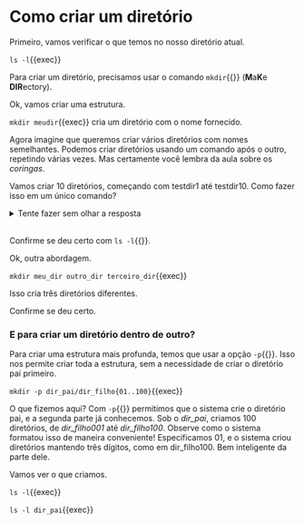 # Como criar um diretório

Primeiro, vamos verificar o que temos no nosso diretório atual.

`ls -l`{{exec}}

Para criar um diretório, precisamos usar o comando `mkdir`{{}} (**M**a**K**e **DIR**ectory).

Ok, vamos criar uma estrutura.

`mkdir meudir`{{exec}} cria um diretório com o nome fornecido.

Agora imagine que queremos criar vários diretórios com nomes semelhantes. Podemos criar diretórios usando um comando após o outro, repetindo várias vezes. Mas certamente você lembra da aula sobre os _coringas_.

Vamos criar 10 diretórios, começando com testdir1 até testdir10. Como fazer isso em um único comando?

<details>
<summary>Tente fazer sem olhar a resposta</summary>
mkdir testdir{1..10}
</details><br>

Confirme se deu certo com `ls -l`{{}}.

Ok, outra abordagem.

`mkdir meu_dir outro_dir terceiro_dir`{{exec}}

Isso cria três diretórios diferentes.

Confirme se deu certo.

### E para criar um diretório dentro de outro? 
Para criar uma estrutura mais profunda, temos que usar a opção `-p`{{}}. Isso nos permite criar toda a estrutura, sem a necessidade de criar o diretório pai primeiro.

`mkdir -p dir_pai/dir_filho{01..100}`{{exec}}

O que fizemos aqui? Com `-p`{{}} permitimos que o sistema crie o diretório pai, e a segunda parte já conhecemos. Sob o _dir_pai_, criamos 100 diretórios, de _dir_filho001_ até _dir_filho100_. Observe como o sistema formatou isso de maneira conveniente! Especificamos 01, e o sistema criou diretórios mantendo três dígitos, como em dir_filho100. Bem inteligente da parte dele.

Vamos ver o que criamos.

`ls -l`{{exec}}

`ls -l dir_pai`{{exec}}
